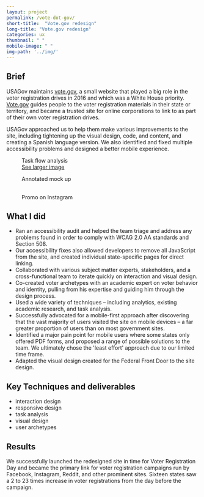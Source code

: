```yaml
---
layout: project
permalink: /vote-dot-gov/
short-title:  "Vote.gov redesign"
long-title: "Vote.gov redesign"
categories: ux
thumbnail: " " 
mobile-image: " "
img-path: '../img/'
---
```


## Brief ##

USAGov maintains [vote.gov](https://vote.gov), a small website that played a big role in the voter registration drives in 2016 and which was a White House priority. [Vote.gov](https://vote.gov) guides people to the voter registration materials in their state or territory, and became a trusted site for online corporations to link to as part of their own voter registration drives. 

USAGov approached us to help them make various improvements to the site, including tightening up the visual design, code, and content, and creating a Spanish language version. We also identified and fixed multiple accessibility problems and designed a better mobile experience. 

<figure>
	<img src="{{ page.img-path }}/vote-task-flow-analysis.png" alt="">
	<figcaption>Task flow analysis</figcaption>
	<a href="{{ page.img-path }}/vote-task-flow-analysis.png">See larger image</a>
</figure>

<figure>
	<img src="{{ page.img-path }}/vote-annotated-mockup.png" alt="" />
	<figcaption>
	Annotated mock up
	</figcaption>
</figure>

<figure>
	<img src="{{ page.img-path }}/vote-instagram-promo.png" alt="">
	<img src="{{ page.img-path }}" alt="">
	<figcaption>Promo on Instagram</figcaption>
</figure>


## What I did ##

* Ran an accessibility audit and helped the team triage and address any problems found in order to comply with WCAG 2.0 AA standards and Section 508. 
* Our accessibility fixes also allowed developers to remove all JavaScript from the site, and created individual state-specific pages for direct linking. 
* Collaborated with various subject matter experts, stakeholders, and a cross-functional team to iterate quickly on interaction and visual design. 
* Co-created voter archetypes with an academic expert on voter behavior and identity, pulling from his expertise and guiding him through the design process. 
* Used a wide variety of techniques – including analytics, existing academic research, and task analysis. 
* Successfully advocated for a mobile-first approach after discovering that the vast majority of users visited the site on mobile devices – a far greater proportion of users than on most government sites. 
* Identified a major pain point for mobile users where some states only offered PDF forms, and proposed a range of possible solutions to the team. We ultimately chose the 'least effort' approach due to our limited time frame. 
* Adapted the visual design created for the Federal Front Door to the site design. 


## Key Techniques and deliverables ##
<ul class="skill-pills">
	<li>interaction design</li>
	<li>responsive design</li>
	<li>task analysis</li>
	<li>visual design</li>
	<li>user archetypes</li>
</ul>

## Results ##

We successfully launched the redesigned site in time for Voter Registration Day and became the primary link for voter registration campaigns run by Facebook, Instagram, Reddit, and other prominent sites. Sixteen states saw a 2 to 23 times increase in voter registrations from the day before the campaign. 